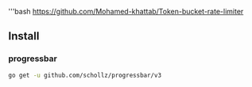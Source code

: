 '''bash
https://github.com/Mohamed-khattab/Token-bucket-rate-limiter


## Install
### progressbar
```bash
go get -u github.com/schollz/progressbar/v3


